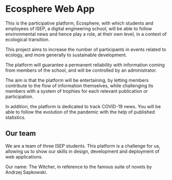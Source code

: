 # Ecosphere Web App

This is the participative platform, Ecosphere, with which students and employees of ISEP, a digital engineering school, will be able to follow environmental news and hence play a role, at their own level, in a context of ecological transition.

This project aims to increase the number of participants in events related to ecology, and more generally to sustainable development.

The platform will guarantee a permanent reliability with information coming from members of the school, and will be controlled by an administrator.

The aim is that the platform will be entertaining, by letting members contribute to the flow of information themselves, while challenging its members with a system of trophies for each relevant publication or participation.

In addition, the platform is dedicated to track COVID-19 news. You will be able to follow the evolution of the pandemic with the help of published statistics.

## Our team
We are a team of three ISEP students. This platform is a challenge for us, allowing us to show our skills in design, development and deployment of web applications.

Our name: The Witcher, in reference to the famous suite of novels by Andrzej Sapkowski. 

